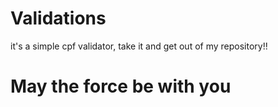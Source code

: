 # Validations

it's a simple cpf validator, take it and get out of my repository!!

# May the force be with you
